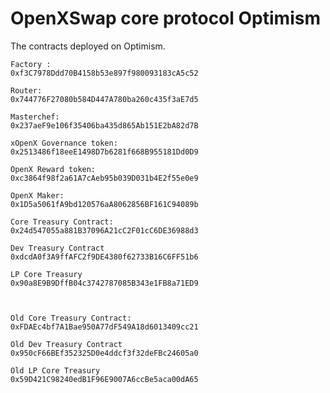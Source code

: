 # OpenXSwap core protocol Optimism

The contracts deployed on Optimism.


	Factory :
    0xf3C7978Ddd70B4158b53e897f980093183cA5c52

    Router:
    0x744776F27080b584D447A780ba260c435f3aE7d5

    Masterchef:
    0x237aeF9e106f35406ba435d865Ab151E2bA82d7B

    xOpenX Governance token:
    0x2513486f18eeE1498D7b6281f668B955181Dd0D9

    OpenX Reward token:
    0xc3864f98f2a61A7cAeb95b039D031b4E2f55e0e9

    OpenX Maker:
    0x1D5a5061fA9bd120576aA8062856BF161C94089b

    Core Treasury Contract:
    0x24d547055a881B37096A21cC2F01cC6DE36988d3

    Dev Treasury Contract
    0xdcdA0f3A9ffAFC2f9DE4380f62733B16C6FF51b6

    LP Core Treasury
    0x90a8E9B9DffB04c3742787085B343e1FB8a71ED9



    Old Core Treasury Contract:
    0xFDAEc4bf7A1Bae950A77dF549A18d6013409cc21

    Old Dev Treasury Contract
    0x950cF66BEf352325D0e4ddcf3f32deFBc24605a0

    Old LP Core Treasury
    0x59D421C98240edB1F96E9007A6ccBe5aca00dA65


